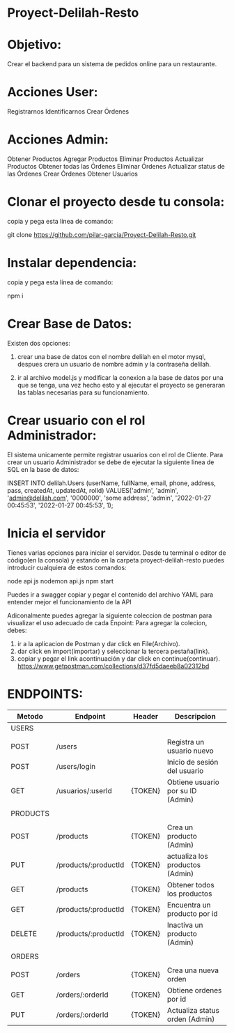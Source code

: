 # Proyect-Delilah-Resto

# Objetivo:
Crear el backend para un sistema de pedidos online para un restaurante.

# Acciones User:

Registrarnos
Identificarnos
Crear Órdenes

# Acciones Admin:

Obtener Productos
Agregar Productos
Eliminar Productos
Actualizar Productos
Obtener todas las Órdenes
Eliminar Órdenes
Actualizar status de las Órdenes
Crear Órdenes
Obtener  Usuarios
# Clonar el proyecto desde tu consola:
copia y pega esta línea de comando:

git clone https://github.com/pilar-garcia/Proyect-Delilah-Resto.git

# Instalar dependencia:
copia y pega esta línea de comando:

npm i

# Crear Base de Datos:
Existen dos opciones:
1. crear una base de datos con el nombre delilah en el motor mysql, despues crera un usuario de nombre admin y la contraseña delilah.

2. ir al archivo model.js y modificar la conexion a la base de datos por una que se tenga, una vez hecho esto y al ejecutar el proyecto se generaran las tablas necesarias para su funcionamiento.

# Crear usuario con el rol Administrador:
 El sistema unicamente permite registrar usuarios con el rol de Cliente. Para crear un usuario Administrador se debe de ejecutar la siguiente linea de SQL en la base de datos:

INSERT INTO delilah.Users
(userName, fullName, email, phone, address, pass, createdAt, updatedAt, rolId)
VALUES('admin', 'admin', 'admin@delilah.com', '0000000', 'some address', 'admin', '2022-01-27 00:45:53', '2022-01-27 00:45:53', 1);


# Inicia el servidor 
Tienes varias opciones para iniciar el servidor. Desde tu terminal o editor de código(en la consola) y estando en la carpeta proyect-delilah-resto puedes introducir cualquiera de estos comandos:

node api.js
nodemon api.js
npm start

Puedes ir a swagger copiar y pegar el contenido del archivo YAML para entender mejor el funcionamiento de la API

Adiconalmente puedes agregar la siguiente coleccion de postman para visualizar el uso adecuado de cada Enpoint:
Para agregar la colecion, debes:
1. ir a la aplicacion de Postman y dar click en File(Archivo).
2. dar click en import(importar) y seleccionar la tercera pestaña(link).
3. copiar y pegar el link acontinuación y dar click en continue(continuar).
https://www.getpostman.com/collections/d37fd5daeeb8a02312bd 

# ENDPOINTS:

| Metodo  | Endpoint               | Header  | Descripcion                        |
|---------|------------------------|---------|------------------------------------|
| USERS   |                        |         |                                    |
|         |                        |         |                                    |
| POST    | /users                 |         | Registra un usuario nuevo          |
| POST    | /users/login           |         | Inicio de sesión del usuario       |
| GET     | /usuarios/:userId      | {TOKEN} | Obtiene usuario por su ID (Admin)  |
|         |                        |         |                                    |
|PRODUCTS |                        |         |                                    |
|         |                        |         |                                    |
| POST    | /products              | {TOKEN} | Crea un producto (Admin)           |
| PUT     | /products/:productId   | {TOKEN} | actualiza los productos (Admin)    |
| GET     | /products              | {TOKEN} | Obtener todos los productos        |
| GET     | /products/:productId   | {TOKEN} |Encuentra un producto por id        |
| DELETE  | /products/:productId   | {TOKEN} | Inactiva un producto (Admin)       |
|         |                        |         |                                    |
| ORDERS  |                        |         |                                    |
|         |                        |         |                                    |
| POST    | /orders                | {TOKEN} | Crea una nueva orden               |
| GET     | /orders/:orderId       | {TOKEN} | Obtiene ordenes por id             |
| PUT     | /orders/:orderId       | {TOKEN} | Actualiza status orden (Admin)     |
